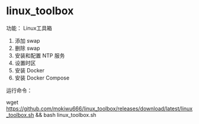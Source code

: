# linux_toolbox
功能：
Linux工具箱
1. 添加 swap
2. 删除 swap
3. 安装和配置 NTP 服务
4. 设置时区
5. 安装 Docker
6. 安装 Docker Compose

运行命令：

wget https://github.com/mokiwu666/linux_toolbox/releases/download/latest/linux_toolbox.sh && bash linux_toolbox.sh
